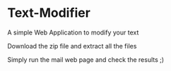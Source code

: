 # Text-Modifier

A simple Web Application to modify your text

Download the zip file and extract all the files

Simply run the mail web page and check the results ;)
